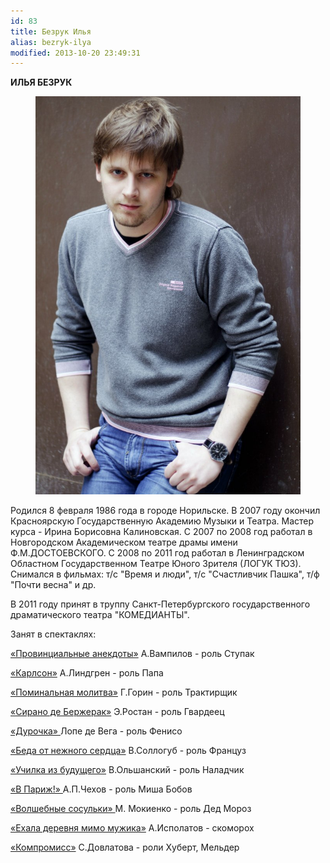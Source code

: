 ```yaml
---
id: 83
title: Безрук Илья
alias: bezryk-ilya
modified: 2013-10-20 23:49:31
---
```


**ИЛЬЯ БЕЗРУК**

<figure><img src="./images/stories/random/bezryk.jpg" /></figure>

Родился 8 февраля 1986 года в городе Норильске. В 2007 году окончил Красноярскую Государственную Академию Музыки и Театра. Мастер курса - Ирина Борисовна Калиновская. С 2007 по 2008 год работал в Новгородском Академическом театре драмы имени Ф.М.ДОСТОЕВСКОГО. С 2008 по 2011 год работал в Ленинградском Областном Государственном Театре Юного Зрителя (ЛОГУК ТЮЗ). Снимался в фильмах: т/с "Время и люди", т/с "Счастливчик Пашка", т/ф "Почти весна" и др.

В 2011 году принят в труппу Санкт-Петербургского государственного драматического театра "КОМЕДИАНТЫ".

Занят в спектаклях:

<a href="71-anekdoti.html">«Провинциальные анекдоты»</a> А.Вампилов - роль Ступак

<a href="147-karlson.html">«Карлсон»</a> А.Линдгрен - роль Папа

<a href="97-pominalnaia-molitva.html">«Поминальная молитва»</a> Г.Горин - роль Трактирщик

<a href="60-sirano-de-bergerak.html">«Сирано де Бержерак»</a> Э.Ростан - роль Гвардеец

<a href="44-dyrochka.html">«Дурочка» </a>Лопе де Вега - роль Фенисо

<a href="39-beda-ot-neghnogo-serdca.html">«Беда от нежного сердца»</a> В.Соллогуб - роль Француз

<a href="90-ychilka.html">«Училка из будущего»</a> В.Ольшанский - роль Наладчик

<a href="41-v-paris.html">«В Париж!» </a>А.П.Чехов - роль Миша Бобов<a href="75-volshebnie-sosulki.html"></a>

<a href="75-volshebnie-sosulki.html">«Волшебные сосульки» </a>М. Мокиенко - роль Дед Мороз

<a href="45-exala-derevna-mimo-mushika.html">«Ехала деревня мимо мужика»</a> А.Исполатов - скоморох

<a href="282-kompromiss-sdovlatov.html">«Компромисс»</a> С.Довлатова - роли Хуберт, Мельдер


